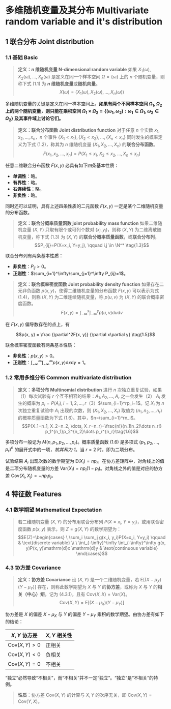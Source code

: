 <!-- @import "../../引用/my-style.less" -->

# 多维随机变量及其分布 Multivariate random variable and it's distribution

## $1$ 联合分布 Joint distribution

### $1.1$ 基础 Basic

> **定义：$n$ 维随机变量 N-dimensional random variable**
> 如果 $X_1(\omega), X_2(\omega), \dots, X_n(\omega)$ 是定义在同一个样本空间 $\Omega=\{\omega\}$ 上的 $n$ 个随机变量，则称下式 $(1.1)$ 为 **$n$ 维随机变量**或**随机向量**。
> $$X(\omega)=(X_1(\omega), X_2(\omega), \dots, X_n(\omega)) \tag{1.1}$$

多维随机变量的关键是定义在同一样本空间上。**如果有两个不同样本空间 $\Omega_1, \Omega_2$ 上的两个随机变量，则只能在乘积空间 $\Omega_1 \times \Omega_2=\{(\omega_1, \omega_2):\omega_1 \in \Omega_1, \omega_2 \in \Omega_2\}$ 及其事件域上讨论它们。**

> **定义：联合分布函数 Joint distribution function**
> 对于任意 $n$ 个实数 $x_1, x_2, \dots, x_n$，$n$ 个事件 $\{X_1 < x_1\}, \{X_2 < x_2\}, \dots, \{X_n < x_n\}$ 同时发生的概率定义为下式 $(1.2)$，称其为 $n$ 维随机变量 $(X_1, X_2, \dots, X_n)$ 的**联合分布函数**。
> $$F(x_1, x_2, \dots, x_n)=P(X_1 \leq x_1, X_2 \leq x_2, \dots, X_n \leq x_n) \tag{1.2}$$

任意二维联合分布函数 $F(x, y)$ 必具有如下四条基本性质：

- **单调性**：略。
- **有界性**：略。
- **右连续性**：略。
- **非负性**：略。

同时还可以证明，具有上述四条性质的二元函数 $F(x, y)$ 一定是某个二维随机变量的分布函数。

> **定义：联合分概率质量函数 joint probability mass function**
> 如果二维随机变量 $(X, Y)$ 只取有限个或可列个数对 $(x_i, y_i)$，则称 $(X, Y)$ 为二维离散随机变量，称下式 $(1.3)$ 为 $(X, Y)$ 的**联合分概率质量函数**，或**联合分布列**。
> $$P_{ij}=P(X=x_i, Y=y_j), \qquad i,j \in \N^* \tag{1.3}$$

联合分布列有两条基本性质：

- **非负性**：$P_{ij} > 0$。
- **正则性**：$\sum_{i=1}^\infty\sum_{j=1}^\infty P_{ij}=1$。

> **定义：联合概率密度函数 Joint probability density function**
> 如果存在二元非负函数 $p(x, y)$，使得二维随机变量的分布函数 $F(x, y)$ 可以表示为式 $(1.4)$，则称 $(X, Y)$ 为二维连续随机变量，称 $p(u, v)$ 为 $(X, Y)$ 的联合概率密度函数。
> $$F(x, y)=\int_{-\infty}^x \int_{-\infty}^y p(u, v)\mathrm{d}u\mathrm{d}v \tag{1.4}$$

在 $F(x, y)$ 偏导数存在的点上，有

$$p(x, y) = \frac {\partial^2F(x, y)} {\partial x\partial y} \tag{1.5}$$

联合概率密度函数有两条基本性质：

- **非负性**：$p(x, y)>0$。
- **正则性**：$\int_{-\infty}^\infty \int_{-\infty}^\infty p(x, y) \mathrm{d}x\mathrm{d}y=1$。

### $1.2$ 常用多维分布 Common multivariate distribution

> **定义：多项分布 Multinomial distribution**
> 进行 $n$ 次独立重复试验，如果（1）每次试验有 $r$ 个互不相容的结果：$A_1, A_2, \dots, A_r$ 之一会发生（2） $A_i$ 发生的概率为 $p_i=P(A_i), i=1, 2,\dots, r$（3）$\sum_{i=1}^rp_i=1$。记 $X_i$ 为 $n$ 次独立重复试验中 $A_i$ 出现的次数，则 $(X_1, X_2, \dots, X_r)$ 取值为 $(n_1, n_2, \dots, n_r)$ 的概率质量函数为下式 $(1.6)$。其中，$n=\sum_{i=1}^rn_i$。
> $$P(X_1=n_1, X_2=n_2, \dots, X_r=n_r)=\frac{n!}{n_1!n_2!\dots n_r!} p_1^{n_1}p_2^{n_2}\dots p_r^{n_r}\tag{1.6}$$

多项分布一般记为 $M(n, p_1, p_2, \dots, p_r)$。概率质量函数 $(1.6)$ 是多项式 $(p_1, p_2, \dots, p_r)^n$ 的展开式中的一项，*故其和为 $1$*。当 $r=2$ 时，即为二项分布。

试验结果 $A_i$ 出现次数的数学期望为 $\mathrm{E}(X_i)=np_i$。在协方差矩阵中，对角线上的值是二项分布随机变量的方差 $\mathrm{Var}(X_i)=np_i(1-p_i)$。对角线之外的值是对应的协方差 $\mathrm{Cov}(X_i, X_j)=-np_ip_j$。

<!-- ## $2$ 边际分布与随机变量的独立性 -->

<!-- ## $3$ 多维随机变量函数的分布 -->

## $4$ 特征数 Features

### $4.1$ 数学期望 Mathematical Expectation

> 若二维随机变量 $(X, Y)$ 的分布用联合分布列 $P(X=x_i, Y=y_i)$，或用联合密度函数 $p(x, y)$ 表示，则 $Z=g(X, Y)$ 的数学期望为：
> $$E(Z)=\begin{cases}
> \ \sum_i \sum_j g(x_i, y_i)P(X=x_i, Y=y_i) \qquad                                   & \text{discrete variable} \\
> \ \int_{-\infty}^\infty \int_{-\infty}^\infty g(x, y)P(x, y)\mathrm{d}x \mathrm{d}y & \text{continuous variable}
> \end{cases}$$

### $4.3$ 协方差 Covariance

> **定义：协方差 Covariance**
> 设 $(X, Y)$ 是一个二维随机变量，若 $\mathrm{E}[(X-\mu_X)(Y-\mu_Y)]$ 存在，则称此数学期望为 $X$ 与 $Y$ 的**协方差**，或称为 $X$ 与 $Y$ 的**相关（中心）矩**。记为 $(4.3.1)$，且有 $\mathrm{Cov}(X, X)=\mathrm{Var}(X)$。
> $$\mathrm{Cov}(X, Y)=\mathrm{E}[(X-\mu_X)(Y-\mu_Y)] \tag{4.3.1}$$

协方差是 $X$ 的偏差 $X-\mu_X$ 与 $Y$ 的偏差 $Y-\mu_Y$ 乘积的数学期望。由协方差有如下的结论：

| $X, Y$ 协方差  | $X, Y$ 相关性 |
|---|---|
| $\mathrm{Cov}(X, Y) > 0$  | 正相关  |
| $\mathrm{Cov}(X, Y) < 0$  | 负相关  |
| $\mathrm{Cov}(X, Y) = 0$  | 不相关  |

“独立”必然导致“不相关”，而“不相关”并不一定“独立”。“独立”是“不相关”的特例。

> **性质**：协方差 $\mathrm{Cov}(X, Y)$ 的计算与 $X, Y$ 的次序无关，即 $\mathrm{Cov}(X, Y) = \mathrm{Cov}(Y, X)$。
